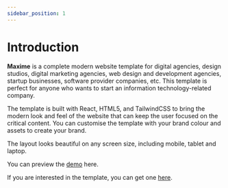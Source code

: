 ```yaml
---
sidebar_position: 1
---
```


# Introduction

**Maxime** is a complete modern website template for digital agencies, design studios, digital marketing agencies, web design and development agencies, startup businesses, software provider companies, etc. This template is perfect for anyone who wants to start an information technology-related company.

The template is built with React, HTML5, and TailwindCSS to bring the modern look and feel of the website that can keep the user focused on the critical content. You can customise the template with your brand colour and assets to create your brand.

The layout looks beautiful on any screen size, including mobile, tablet and laptop.

You can preview the [demo](https://digital-agency-website-template.tekminewe.com/) here.

If you are interested in the template, you can get one [here](https://www.tekminewe.com/product/digital-agency-website-template/).
